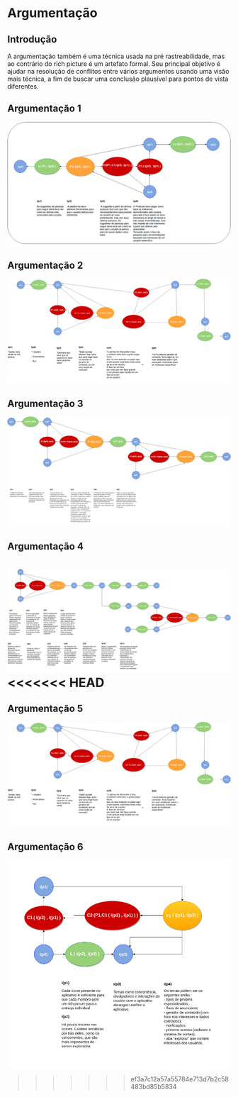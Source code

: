 
# Argumentação

## Introdução

  A argumentação também é uma técnica usada na pré rastreabilidade, mas ao contrário do rich picture é um artefato formal. Seu principal objetivo é ajudar na resolução de conflitos entre vários argumentos usando uma visão mais técnica, a fim de buscar uma conclusão plausível para pontos de vista diferentes.

## Argumentação 1

![Screenshot1](img/argumentacao_pin.png)

## Argumentação 2

![Screenshot2](img/argumentacao_rich.png)

## Argumentação 3

![Argumentacao1](img/Argumentacao.png)

## Argumentação 4

![Argumentation](img/argumentacao_4.jpg)
<<<<<<< HEAD
=======

## Argumentação 5

![Argumentation2](img/argumentacao6.png)

## Argumentação 6

![Argumentation6](img/ArgumentaçãoIndividualHelena.png)
>>>>>>> ef3a7c12a57a55784e713d7b2c58483bd85b5834
